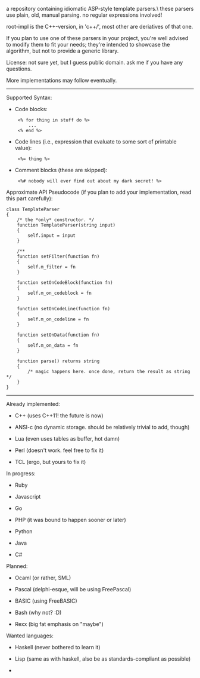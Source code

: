 
a repository containing idiomatic ASP-style template parsers.\\
these parsers use plain, old, manual parsing. no regular expressions involved!

root-impl is the C++-version, in 'c++/', most other are deriatives of that one.

If you plan to use one of these parsers in your project, you're well advised to
modify them to fit your needs; they're intended to showcase the algorithm, but not
to provide a generic library.

License: not sure yet, but I guess public domain. ask me if you have any questions.

More implementations may follow eventually.

---

Supported Syntax:

 + Code blocks:

        <% for thing in stuff do %>
            ...
        <% end %>

 + Code lines (i.e., expression that evaluate to some sort of printable value):

        <%= thing %>

 + Comment blocks (these are skipped):

        <%# nobody will ever find out about my dark secret! %>

Approximate API Pseudocode (if you plan to add your implementation, read this part carefully):

    class TemplateParser
    {
        /* the *only* constructor. */
        function TemplateParser(string input)
        {
            self.input = input
        }

        /**
        function setFilter(function fn)
        {
            self.m_filter = fn
        }

        function setOnCodeBlock(function fn)
        {
            self.m_on_codeblock = fn
        }

        function setOnCodeLine(function fn)
        {
            self.m_on_codeline = fn
        }

        function setOnData(function fn)
        {
            self.m_on_data = fn
        }

        function parse() returns string
        {
            /* magic happens here. once done, return the result as string */
        }
    }

---

Already implemented:

 + C++ (uses C++11! the future is now)

 + ANSI-c (no dynamic storage. should be relatively trivial to add, though)

 + Lua (even uses tables as buffer, hot damn)

 + Perl (doesn't work. feel free to fix it)

 + TCL (ergo, but yours to fix it)

In progress:

 + Ruby

 + Javascript

 + Go

 + PHP (it was bound to happen sooner or later)

 + Python

 + Java

 + C#

Planned:

 + Ocaml (or rather, SML)

 + Pascal (delphi-esque, will be using FreePascal)

 + BASIC (using FreeBASIC)

 + Bash (why not? :D)

 + Rexx (big fat emphasis on "maybe")
 

Wanted languages:

 + Haskell (never bothered to learn it)

 + Lisp (same as with haskell, also be as standards-compliant as possible)

 + 